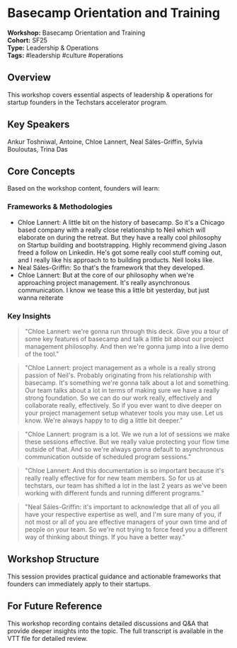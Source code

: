 # Basecamp Orientation and Training

**Workshop:** Basecamp Orientation and Training  
**Cohort:** SF25  
**Type:** Leadership & Operations  
**Tags:** #leadership #culture #operations

## Overview

This workshop covers essential aspects of leadership & operations for startup founders in the Techstars accelerator program.

## Key Speakers

Ankur Toshniwal, Antoine, Chloe Lannert, Neal Sáles-Griffin, Sylvia Bouloutas, Trina Das

## Core Concepts

Based on the workshop content, founders will learn:


### Frameworks & Methodologies

- Chloe Lannert: A little bit on the history of basecamp. So it's a Chicago based company with a really close relationship to Neil which will elaborate on during the retreat. But they have a really cool philosophy on Startup building and bootstrapping. Highly recommend giving Jason freed a follow on Linkedin. He's got some really cool stuff coming out, and I really like his approach to to building products. Neil looks like.
- Neal Sáles-Griffin: So that's the framework that they developed.
- Chloe Lannert: But at the core of our philosophy when we're approaching project management. It's really asynchronous communication. I know we tease this a little bit yesterday, but just wanna reiterate

### Key Insights

> "Chloe Lannert: we're gonna run through this deck. Give you a tour of some key features of basecamp and talk a little bit about our project management philosophy. And then we're gonna jump into a live demo of the tool."

> "Chloe Lannert: project management as a whole is a really strong passion of Neil's. Probably originating from his relationship with basecamp. It's something we're gonna talk about a lot and something. Our team talks about a lot in terms of making sure we have a really strong foundation. So we can do our work really, effectively and collaborate really, effectively. So if you ever want to dive deeper on your project management setup whatever tools you may use. Let us know. We're always happy to to dig a little bit deeper."

> "Chloe Lannert: program is a lot. We we run a lot of sessions we make these sessions effective. But we really value protecting your flow time outside of that. And so we're always gonna default to asynchronous communication outside of scheduled program sessions."

> "Chloe Lannert: And this documentation is so important because it's really really effective for for new team members. So for us at techstars, our team has shifted a lot in the last 2 years as we've been working with different funds and running different programs."

> "Neal Sáles-Griffin: it's important to acknowledge that all of you all have your respective expertise as well, and I'm sure many of you, if not most or all of you are effective managers of your own time and of people on your team. So we're not trying to force feed you a different way of thinking about things. If you have a better way."


## Workshop Structure

This session provides practical guidance and actionable frameworks that founders can immediately apply to their startups.

## For Future Reference

This workshop recording contains detailed discussions and Q&A that provide deeper insights into the topic. The full transcript is available in the VTT file for detailed review.
